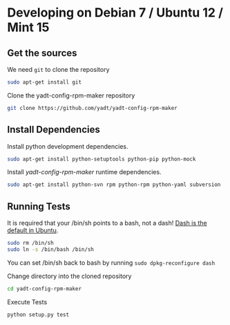 # Developing on Debian 7 / Ubuntu 12 / Mint 15

## Get the sources

We need `git` to clone the repository
```bash
sudo apt-get install git
```

Clone the yadt-config-rpm-maker repository
```bash
git clone https://github.com/yadt/yadt-config-rpm-maker
```

## Install Dependencies

Install python development dependencies.
```bash
sudo apt-get install python-setuptools python-pip python-mock
```

Install _yadt-config-rpm-maker_ runtime dependencies.
```bash
sudo apt-get install python-svn rpm python-rpm python-yaml subversion
```

## Running Tests

It is required that your /bin/sh points to a bash, not a dash!
[Dash is the default in Ubuntu](https://wiki.ubuntu.com/DashAsBinSh).
```bash
sudo rm /bin/sh
sudo ln -s /bin/bash /bin/sh
```
You can set /bin/sh back to bash by running `sudo dpkg-reconfigure dash`

Change directory into the cloned repository
```bash
cd yadt-config-rpm-maker
```

Execute Tests
```bash
python setup.py test
```
